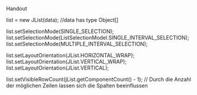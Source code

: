 Handout

list = new JList(data); //data has type Object[]

 list.setSelectionMode(SINGLE_SELECTION);<br>
 list.setSelectionMode(ListSelectionModel.SINGLE_INTERVAL_SELECTION);
 list.setSelectionMode(MULTIPLE_INTERVAL_SELECTION);

list.setLayoutOrientation(JList.HORIZONTAL_WRAP);
list.setLayoutOrientation(JList.VERTICAL_WRAP);
list.setLayoutOrientation(JList.VERTICAL);

list.setVisibleRowCount(jList.getComponentCount() - 1);  // Durch die Anzahl der möglichen Zeilen lassen sich die Spalten beeinflussen
